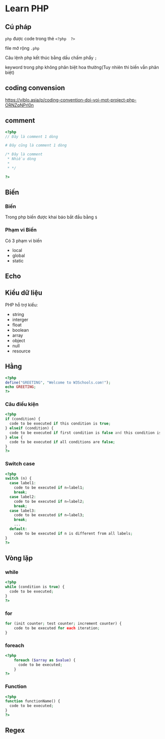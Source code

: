 # Learn PHP

## Cú pháp
`php` được code trong thẻ `<?php  ?>`

file mở rộng `.php`

Câu lệnh php kết thúc bằng dấu chấm phẩy `;`

keyword trong php không phân biệt hoa thường(Tuy nhiên thì biến vẫn phân biệt)

## coding convension
https://viblo.asia/p/coding-convention-doi-voi-mot-project-php-ORNZqNPrl0n

## comment
```php
<?php
// Đây là comment 1 dòng

# Đây cũng là comment 1 dòng

/* Đây là comment
 * Nhiều dòng
 * 
 * */

?>

```

## Biến
### Biến
Trong php biến được khai báo bắt đầu bằng `$`
### Phạm vi Biến
Có 3 phạm vi biến
* local
* global
* static

## Echo
## Kiểu dữ liệu
PHP hỗ trợ kiểu:
* string
* interger
* float
* boolean
* array
* object
* null
* resource
## Hằng
```php
<?php
define("GREETING", "Welcome to W3Schools.com!");
echo GREETING;
?>
```

### Câu điều kiện
```php
<?php
if (condition) {
  code to be executed if this condition is true;
} elseif (condition) {
  code to be executed if first condition is false and this condition is true;
} else {
  code to be executed if all conditions are false;
}
?>
```
### Switch case

```php
<?php
switch (n) {
  case label1:
    code to be executed if n=label1;
    break;
  case label2:
    code to be executed if n=label2;
    break;
  case label3:
    code to be executed if n=label3;
    break;
    ...
  default:
    code to be executed if n is different from all labels;
}
?>
```

## Vòng lặp
### while
```php
<?php
while (condition is true) {
  code to be executed;
}
?>
```

### for
```php
for (init counter; test counter; increment counter) {
    code to be executed for each iteration;
}
```

### foreach
```php
<?php
    foreach ($array as $value) {
      code to be executed;
    }
?>
```

### Function


```php
<?php
function functionName() {
  code to be executed;
}
?>

```

## Regex



